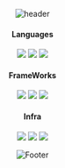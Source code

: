 <div align='center'>

  ![header](https://capsule-render.vercel.app/api?type=waving&color=40c2c7&section=header)

  #### Languages
  <img src="https://img.shields.io/badge/Spring-6DB33F?style=plastic-square&logo=Spring&logoColor=white">
  <img src="https://img.shields.io/badge/Spring Boot-6DB33F?style=plastic-square&logo=Spring Boot&logoColor=white">
  <img src="https://img.shields.io/badge/AWS-232F3E?style=plastic-square&logo=amazonaws&logoColor=white">
  <br/>

  #### FrameWorks
  <img src="https://img.shields.io/badge/JavaScript-F7DF1E?style=plastic-square&logo=JavaScript&logoColor=white"/>
  <img src="https://img.shields.io/badge/TypeScript-3178C6?style=plastic-square&logo=TypeScript&logoColor=white"/>
  <img src="https://img.shields.io/badge/React-61DAFB?style=plastic-square&logo=react&logoColor=white">
  <br/>

  #### Infra
  <img src="https://img.shields.io/badge/JavaScript-F7DF1E?style=plastic-square&logo=JavaScript&logoColor=white"/>
  <img src="https://img.shields.io/badge/TypeScript-3178C6?style=plastic-square&logo=TypeScript&logoColor=white"/>
  <img src="https://img.shields.io/badge/React-61DAFB?style=plastic-square&logo=react&logoColor=white">
  <br/>

  ![Footer](https://capsule-render.vercel.app/api?type=waving&color=40c2c7&section=footer)
  
</div>




<!--
**Goodyun92/Goodyun92** is a ✨ _special_ ✨ repository because its `README.md` (this file) appears on your GitHub profile.

Here are some ideas to get you started:

- 🔭 I’m currently working on ...
- 🌱 I’m currently learning ...
- 👯 I’m looking to collaborate on ...
- 🤔 I’m looking for help with ...
- 💬 Ask me about ...
- 📫 How to reach me: ...
- 😄 Pronouns: ...
- ⚡ Fun fact: ...
-->

